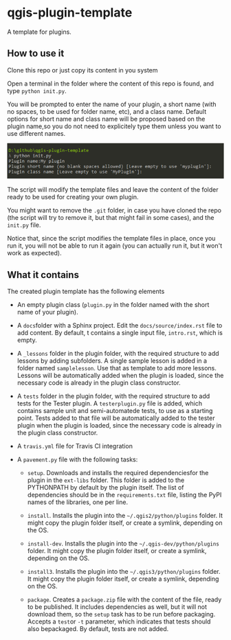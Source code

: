 # qgis-plugin-template

A template for plugins.

## How to use it

Clone this repo or just copy its content in you system

Open a terminal in the folder where the content of this repo is found, and type `python init.py`.

You will be prompted to enter the name of your plugin, a short name (with no spaces, to be used for folder name, etc), and a class name. Default options for short name and class name will be proposed based on the plugin name,so you do not need to explicitely type them unless you want to use different names.

![](console.png)

The script will modify the template files and leave the content of the folder ready to be used for creating your own plugin.

You might want to remove the `.git` folder, in case you have cloned the repo (the script will try to remove it, but that might fail in some cases), and the `init.py` file.

Notice that, since the script modifies the template files in place, once you run it, you will not be able to run it again (you can actually run it, but it won't work as expected). 

## What it contains

The created plugin template has the following elements

* An empty plugin class (`plugin.py` in the folder named with the short name of your plugin). 

* A `docs`folder with a Sphinx project. Edit the `docs/source/index.rst` file to add content. By default, t contains a single input file, `intro.rst`, which is empty.

* A `_lessons` folder in the plugin folder, with the required structure to add lessons by adding subfolders. A single sample lesson is added in a folder named `samplelesson`. Use that as template to add more lessons. Lessons will be automatically added when the plugin is loaded, since the necessary code is already in the plugin class constructor.

* A `tests` folder in the plugin folder, with the required structure to add tests for the Tester plugin. A `testerplugin.py` file is added, which contains sample unit and semi-automatede tests, to use as a starting point. Tests added to that file will be automatically added to the tester plugin when the plugin is loaded, since the necessary code is already in the plugin class constructor.

* A `travis.yml` file for Travis CI integration

* A `pavement.py` file with the following tasks:

	+ `setup`. Downloads and installs the required dependenciesfor the plugin  in the `ext-libs` folder. This folder is added to the PYTHONPATH by default by the plugin itself. The list of dependencies should be in the `requirements.txt` file, listing the PyPI names of the libraries, one per line.

	+ `install`. Installs the plugin into the `~/.qgis2/python/plugins` folder. It might copy the plugin folder itself, or create a symlink, depending on the OS. 

	+ `install-dev`. Installs the plugin into the `~/.qgis-dev/python/plugins` folder. It might copy the plugin folder itself, or create a symlink, depending on the OS. 

	+ `install3`. Installs the plugin into the `~/.qgis3/python/plugins` folder. It might copy the plugin folder itself, or create a symlink, depending on the OS. 

	+ `package`. Creates a `package.zip` file with the content of the file, ready to be published. It includes dependencies as well, but it will not download them, so the `setup` task has to be run before packaging. Accepts a `test`or `-t` parameter, which indicates that tests should also bepackaged. By default, tests are not added.



